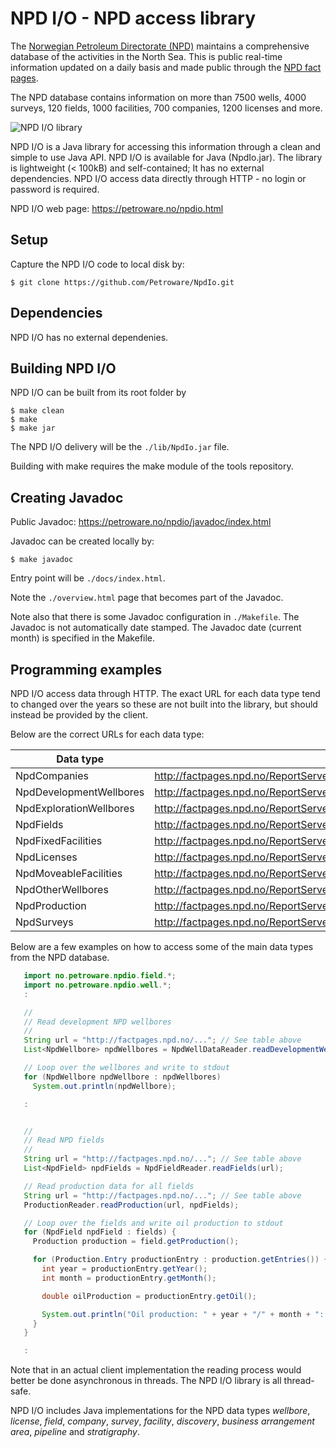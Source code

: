 # NPD I/O - NPD access library

The [Norwegian Petroleum Directorate (NPD)](http://npd.no)
maintains a comprehensive database of the activities in the North Sea.
This is public real-time information updated on a daily basis and
made public through the [NPD fact pages](http://factpages.npd.no/factpages/).

The NPD database contains information on more than 7500 wells, 4000 surveys,
120 fields, 1000 facilities, 700 companies, 1200 licenses and more.

 ![NPD I/O library](https://petroware.no/images/NpdIoBox.250.png)

NPD I/O is a Java library for accessing this information through a clean and
simple to use Java API. NPD I/O is available for Java (NpdIo.jar).
The library is lightweight (< 100kB) and self-contained; It has no external
dependencies. NPD I/O access data directly through HTTP - no login or
password is required.

NPD I/O web page: https://petroware.no/npdio.html


## Setup

Capture the NPD I/O code to local disk by:

```
$ git clone https://github.com/Petroware/NpdIo.git
```


## Dependencies

NPD I/O has no external dependenies.


## Building NPD I/O

NPD I/O can be built from its root folder by

```
$ make clean
$ make
$ make jar
```

The NPD I/O delivery will be the `./lib/NpdIo.jar` file.

Building with make requires the make module of the tools repository.


## Creating Javadoc

Public Javadoc: https://petroware.no/npdio/javadoc/index.html

Javadoc can be created locally by:

```
$ make javadoc
```

Entry point will be `./docs/index.html`.

Note the `./overview.html` page that becomes part of the Javadoc.

Note also that there is some Javadoc configuration in `./Makefile`. The Javadoc is not
automatically date stamped. The Javadoc date (current month) is specified in the Makefile.


## Programming examples

NPD I/O access data through HTTP. The exact URL for each data type tend to
changed over the years so these are not built into the library, but should
instead be provided by the client.

Below are the correct URLs for each data type:

| Data type               | URL                    |
|-------------------------|------------------------|
| NpdCompanies            | http://factpages.npd.no/ReportServer?/FactPages/TableView/company&rs:Command=Render&rc:Toolbar=false&rc:Parameters=f&rs:Format=CSV&Top100=false&IpAddress=92.221.121.112&CultureCode=en
| NpdDevelopmentWellbores | http://factpages.npd.no/ReportServer?/FactPages/TableView/wellbore_development_all&rs:Command=Render&rc:Toolbar=false&rc:Parameters=f&rs:Format=CSV&Top100=false&IpAddress=80.239.106.206&CultureCode=en
| NpdExplorationWellbores | http://factpages.npd.no/ReportServer?/FactPages/TableView/wellbore_exploration_all&rs:Command=Render&rc:Toolbar=false&rc:Parameters=f&rs:Format=CSV&Top100=false&IpAddress=80.239.106.206&CultureCode=en
| NpdFields               | http://factpages.npd.no/ReportServer?/FactPages/TableView/field&rs:Command=Render&rc:Toolbar=false&rc:Parameters=f&rs:Format=CSV&Top100=false&IpAddress=92.221.121.112&CultureCode=en
| NpdFixedFacilities      | http://factpages.npd.no/ReportServer?/FactPages/TableView/facility_fixed&rs:Command=Render&rc:Toolbar=false&rc:Parameters=f&rs:Format=CSV&Top100=false&IpAddress=92.221.121.112&CultureCode=en
| NpdLicenses             | http://factpages.npd.no/ReportServer?/FactPages/TableView/licence&rs:Command=Render&rc:Toolbar=false&rc:Parameters=f&rs:Format=CSV&Top100=false&IpAddress=213.225.65.178&CultureCode=en
| NpdMoveableFacilities   | http://factpages.npd.no/ReportServer?/FactPages/TableView/facility_moveable&rs:Command=Render&rc:Toolbar=false&rc:Parameters=f&rs:Format=CSV&Top100=false&IpAddress=92.221.121.112&CultureCode=en
| NpdOtherWellbores       | http://factpages.npd.no/ReportServer?/FactPages/TableView/wellbore_other_all&rs:Command=Render&rc:Toolbar=false&rc:Parameters=f&rs:Format=CSV&Top100=false&IpAddress=80.239.106.206&CultureCode=en
| NpdProduction           | http://factpages.npd.no/ReportServer?/FactPages/TableView/field_production_monthly&rs:Command=Render&rc:Toolbar=false&rc:Parameters=f&rs:Format=CSV&Top100=false&IpAddress=213.225.65.178&CultureCode=en
| NpdSurveys              | http://factpages.npd.no/ReportServer?/FactPages/TableView/survey&rs:Command=Render&rc:Toolbar=false&rc:Parameters=f&rs:Format=CSV&Top100=false&IpAddress=213.225.65.178&CultureCode=en


Below are a few examples on how to access some of the main data types from the NPD database.

```java
   import no.petroware.npdio.field.*;
   import no.petroware.npdio.well.*;
   :

   //
   // Read development NPD wellbores
   //
   String url = "http://factpages.npd.no/..."; // See table above
   List<NpdWellbore> npdWellbores = NpdWellDataReader.readDevelopmentWellbores(url);

   // Loop over the wellbores and write to stdout
   for (NpdWellbore npdWellbore : npdWellbores)
     System.out.println(npdWellbore);

   :


   //
   // Read NPD fields
   //
   String url = "http://factpages.npd.no/..."; // See table above
   List<NpdField> npdFields = NpdFieldReader.readFields(url);

   // Read production data for all fields
   String url = "http://factpages.npd.no/..."; // See table above
   ProductionReader.readProduction(url, npdFields);

   // Loop over the fields and write oil production to stdout
   for (NpdField npdField : fields) {
     Production production = field.getProduction();

     for (Production.Entry productionEntry : production.getEntries()) {
       int year = productionEntry.getYear();
       int month = productionEntry.getMonth();

       double oilProduction = productionEntry.getOil();

       System.out.println("Oil production: " + year + "/" + month + ": " + oilProduction);
     }
   }

   :
```

Note that in an actual client implementation the reading process would better be
done asynchronous in threads. The NPD I/O library is all thread-safe.

NPD I/O includes Java implementations for the NPD data types _wellbore_, _license_,
_field_, _company_, _survey_, _facility_, _discovery_, _business arrangement area_,
_pipeline_ and _stratigraphy_.
